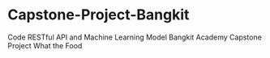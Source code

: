 # Capstone-Project-Bangkit
Code RESTful API and Machine Learning Model Bangkit Academy Capstone Project What the Food
